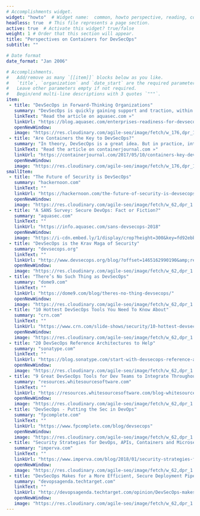 ```yaml
---
# Accomplishments widget.
widget: "howto"  # Widget name:  common, howto perspective, reading, cd-with-jenkins-and-docker  etc
headless: true  # This file represents a page section.
active: true  # Activate this widget? true/false
weight: 1 # Order that this section will appear.
title: "Perspectives on Containers for DevSecOps"
subtitle: ""

# Date format
date_format: "Jan 2006"

# Accomplishments.
#   Add/remove as many `[[item]]` blocks below as you like.
#   `title`, `organization` and `date_start` are the required parameters.
#   Leave other parameters empty if not required.
#   Begin/end multi-line descriptions with 3 quotes `"""`.
item:
 - title: "DevSecOps in Forward-Thinking Organizations"
   summary: "DevSecOps is quickly gaining support and traction, within and beyond information security teams, survey results show that 57% of respondents view their company as ready to implement DevSecOps, from both budget and expertise perspectives."
   linkText: "Read the article on aquasec.com »"
   linkUrl: "https://blog.aquasec.com/enterprises-readiness-for-devsecops"
   openNewWindow: 
   image: "https://res.cloudinary.com/agile-seo/image/fetch/w_176,dpr_1.0,d_blank_am8gzx.png/https%3A%2F%2Flogo.clearbit.com%2Faquasec.com%3Fsize%3D250"  
 - title: "Are Containers the Key to DevSecOps?"
   summary: "In theory, DevSecOps is a great idea. But in practice, integrating security into continuous delivery can be challenging. Developers and IT ops are rarely trained in security. And security teams don’t necessarily know how to code or administer servers. or DevSecOps to work, everyone involved in continuous delivery needs to speak the same language and work with the same environment."
   linkText: "Read the article on containerjournal.com »"
   linkUrl: "https://containerjournal.com/2017/05/10/containers-key-devsecops/"
   openNewWindow: 
   image: "https://res.cloudinary.com/agile-seo/image/fetch/w_176,dpr_1.0,d_blank_am8gzx.png/https%3A%2F%2Flogo.clearbit.com%2Fcontainerjournal.com%3Fsize%3D250"
smallItem:    
 - title: "The Future of Security is DevSecOps"
   summary: "hackernoon.com"
   linkText: ""
   linkUrl: "https://hackernoon.com/the-future-of-security-is-devsecops-9166db1d8a03"
   openNewWindow: 
   image: "https://res.cloudinary.com/agile-seo/image/fetch/w_62,dpr_1.0,d_blank_am8gzx.png/https%3A%2F%2Flogo.clearbit.com%2Fhackernoon.com%3Fsize%3D250"  
 - title: "A SANS Survey: Secure DevOps: Fact or Fiction?"
   summary: "aquasec.com"
   linkText: ""
   linkUrl: "https://info.aquasec.com/sans-devsecops-2018"
   openNewWindow: 
   image: "https://i-cdn.embed.ly/1/display/crop?height=300&key=fd92ebbc52fc43fb98f69e50e7893c13&url=https%3A%2F%2Fwww.sans.org%2Fimages%2Fdesign-site%2Flogo.png&width=636" 
 - title: "DevSecOps is the Krav Maga of Security"
   summary: "devsecops.org"
   linkText: ""
   linkUrl: "http://www.devsecops.org/blog/?offset=1465162990190&amp;reversePaginate=true&amp;tag=DevSecOps+Explained"
   openNewWindow: 
   image: "https://res.cloudinary.com/agile-seo/image/fetch/w_62,dpr_1.0,d_blank_am8gzx.png/https%3A%2F%2Flogo.clearbit.com%2Fdevsecops.org%3Fsize%3D250" 
 - title: "There’s No Such Thing as DevSecOps"
   summary: "dome9.com"
   linkText: ""
   linkUrl: "https://dome9.com/blog/theres-no-thing-devsecops/"
   openNewWindow: 
   image: "https://res.cloudinary.com/agile-seo/image/fetch/w_62,dpr_1.0,d_blank_am8gzx.png/https%3A%2F%2Flogo.clearbit.com%2Fdome9.com%3Fsize%3D250" 
 - title: "10 Hottest DevSecOps Tools You Need To Know About"
   summary: "crn.com"
   linkText: ""
   linkUrl: "https://www.crn.com/slide-shows/security/10-hottest-devsecops-tools-you-need-to-know-about"
   openNewWindow: 
   image: "https://res.cloudinary.com/agile-seo/image/fetch/w_62,dpr_1.0,d_blank_am8gzx.png/https%3A%2F%2Flogo.clearbit.com%2Fcrn.com%3Fsize%3D250" 
 - title: "20 DevSecOps Reference Architectures to Help"
   summary: "sonatype.com"
   linkText: ""
   linkUrl: "https://blog.sonatype.com/start-with-devsecops-reference-architectures"
   openNewWindow: 
   image: "https://res.cloudinary.com/agile-seo/image/fetch/w_62,dpr_1.0,d_blank_am8gzx.png/https%3A%2F%2Flogo.clearbit.com%2Fsonatype.com%3Fsize%3D250" 
 - title: "9 Great DevSecOps Tools for Dev Teams to Integrate Throughout the DevOps Pipeline"
   summary: "resources.whitesourcesoftware.com"
   linkText: ""
   linkUrl: "https://resources.whitesourcesoftware.com/blog-whitesource/9-great-devsecops-tools-for-dev-teams-to-integrate-throughout-the-devops-pipeline"
   openNewWindow: 
   image: "https://res.cloudinary.com/agile-seo/image/fetch/w_62,dpr_1.0,d_blank_am8gzx.png/https%3A%2F%2Flogo.clearbit.com%2Fresources.whitesourcesoftware.com%3Fsize%3D250" 
 - title: "DevSecOps - Putting the Sec in DevOps"
   summary: "fpcomplete.com"
   linkText: ""
   linkUrl: "https://www.fpcomplete.com/blog/devsecops"
   openNewWindow: 
   image: "https://res.cloudinary.com/agile-seo/image/fetch/w_62,dpr_1.0,d_blank_am8gzx.png/https%3A%2F%2Flogo.clearbit.com%2Ffpcomplete.com%3Fsize%3D250"
 - title: "Security Strategies for DevOps, APIs, Containers and Microservices"
   summary: "imperva.com"
   linkText: ""
   linkUrl: "https://www.imperva.com/blog/2018/01/security-strategies-for-devops-apis-containers-and-microservices/"
   openNewWindow: 
   image: "https://res.cloudinary.com/agile-seo/image/fetch/w_62,dpr_1.0,d_blank_am8gzx.png/https%3A%2F%2Flogo.clearbit.com%2Fimperva.com%3Fsize%3D250"
 - title: "DevSecOps Makes for a More Efficient, Secure Deployment Pipeline"
   summary: "devopsagenda.techtarget.com"
   linkText: ""
   linkUrl: "http://devopsagenda.techtarget.com/opinion/DevSecOps-makes-for-a-more-efficient-secure-deployment-pipeline"
   openNewWindow: 
   image: "https://res.cloudinary.com/agile-seo/image/fetch/w_62,dpr_1.0,d_blank_am8gzx.png/https%3A%2F%2Flogo.clearbit.com%2Fdevopsagenda.techtarget.com%3Fsize%3D250"
---
```

